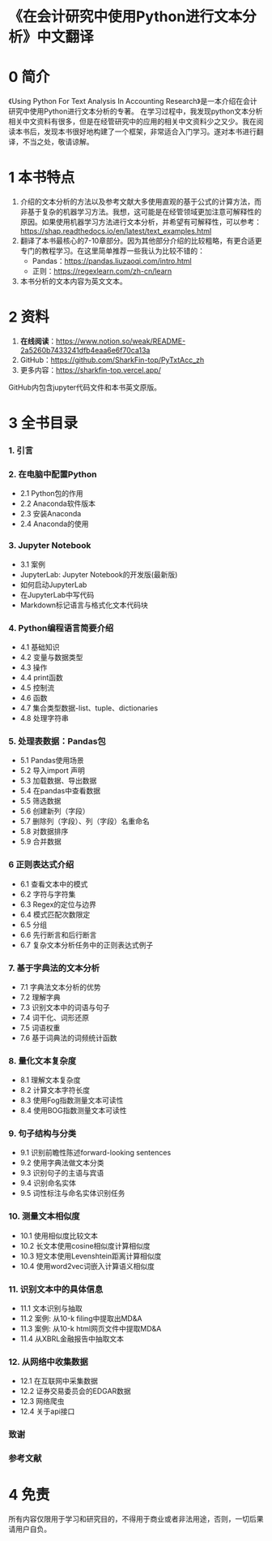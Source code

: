 # 《在会计研究中使用Python进行文本分析》中文翻译

# 0 简介

《Using Python For Text Analysis In Accounting Research》是一本介绍在会计研究中使用Python进行文本分析的专著。
在学习过程中，我发现python文本分析相关中文资料有很多，但是在经管研究中的应用的相关中文资料少之又少。我在阅读本书后，发现本书很好地构建了一个框架，非常适合入门学习。遂对本书进行翻译，不当之处，敬请谅解。



# 1 本书特点

1. 介绍的文本分析的方法以及参考文献大多使用直观的基于公式的计算方法，而非基于复杂的机器学习方法。我想，这可能是在经管领域更加注意可解释性的原因。如果使用机器学习方法进行文本分析，并希望有可解释性，可以参考：https://shap.readthedocs.io/en/latest/text_examples.html
2. 翻译了本书最核心的7-10章部分。因为其他部分介绍的比较粗略，有更合适更专门的教程学习。在这里简单推荐一些我认为比较不错的：
   - Pandas：https://pandas.liuzaoqi.com/intro.html
   - 正则：https://regexlearn.com/zh-cn/learn
3. 本书分析的文本内容为英文文本。



# 2 资料

1. **在线阅读**：https://www.notion.so/weak/README-2a5260b7433241dfb4eaa6e6f70ca13a
2. GitHub：https://github.com/SharkFin-top/PyTxtAcc_zh
3. 更多内容：https://sharkfin-top.vercel.app/

GitHub内包含jupyter代码文件和本书英文原版。



# 3 全书目录

### 1. 引言

### 2. 在电脑中配置Python

- 2.1 Python包的作用
- 2.2 Anaconda软件版本
- 2.3 安装Anaconda
- 2.4 Anaconda的使用

### 3.  Jupyter Notebook

- 3.1 案例
- JupyterLab: Jupyter Notebook的开发版(最新版)
- 如何启动JupyterLab
- 在JupyterLab中写代码
- Markdown标记语言与格式化文本代码块

### 4. Python编程语言简要介绍

- 4.1 基础知识
- 4.2 变量与数据类型
- 4.3 操作
- 4.4 print函数
- 4.5 控制流
- 4.6 函数
- 4.7 集合类型数据-list、tuple、dictionaries
- 4.8 处理字符串

### 5. 处理表数据：Pandas包

- 5.1 Pandas使用场景
- 5.2 导入import 声明
- 5.3 加载数据、导出数据
- 5.4 在pandas中查看数据
- 5.5 筛选数据
- 5.6 创建新列（字段）
- 5.7 删除列（字段）、列（字段）名重命名
- 5.8 对数据排序
- 5.9 合并数据

### 6 正则表达式介绍

- 6.1 查看文本中的模式
- 6.2 字符与字符集
- 6.3 Regex的定位与边界
- 6.4 模式匹配次数限定
- 6.5 分组
- 6.6 先行断言和后行断言
- 6.7 复杂文本分析任务中的正则表达式例子

### 7. 基于字典法的文本分析

- 7.1 字典法文本分析的优势
- 7.2 理解字典
- 7.3 识别文本中的词语与句子
- 7.4 词干化、词形还原
- 7.5 词语权重
- 7.6 基于词典法的词频统计函数

### 8. 量化文本复杂度

- 8.1 理解文本复杂度
- 8.2 计算文本字符长度
- 8.3 使用Fog指数测量文本可读性
- 8.4 使用BOG指数测量文本可读性

### 9. 句子结构与分类

- 9.1 识别前瞻性陈述forward-looking sentences
- 9.2 使用字典法做文本分类
- 9.3 识别句子的主语与宾语
- 9.4 识别命名实体
- 9.5 词性标注与命名实体识别任务

### 10. 测量文本相似度

- 10.1 使用相似度比较文本
- 10.2 长文本使用cosine相似度计算相似度
- 10.3 短文本使用Levenshtein距离计算相似度
- 10.4 使用word2vec词嵌入计算语义相似度

### 11. 识别文本中的具体信息

- 11.1 文本识别与抽取
- 11.2 案例: 从10-k filing中提取出MD&A
- 11.3 案例: 从10-k html网页文件中提取MD&A
- 11.4 从XBRL金融报告中抽取文本

### 12. 从网络中收集数据

- 12.1 在互联网中采集数据
- 12.2 证券交易委员会的EDGAR数据
- 12.3 网络爬虫
- 12.4 关于api接口

### 致谢

### 参考文献

# 4 免责
所有内容仅限用于学习和研究目的，不得用于商业或者非法用途，否则，一切后果请用户自负。

